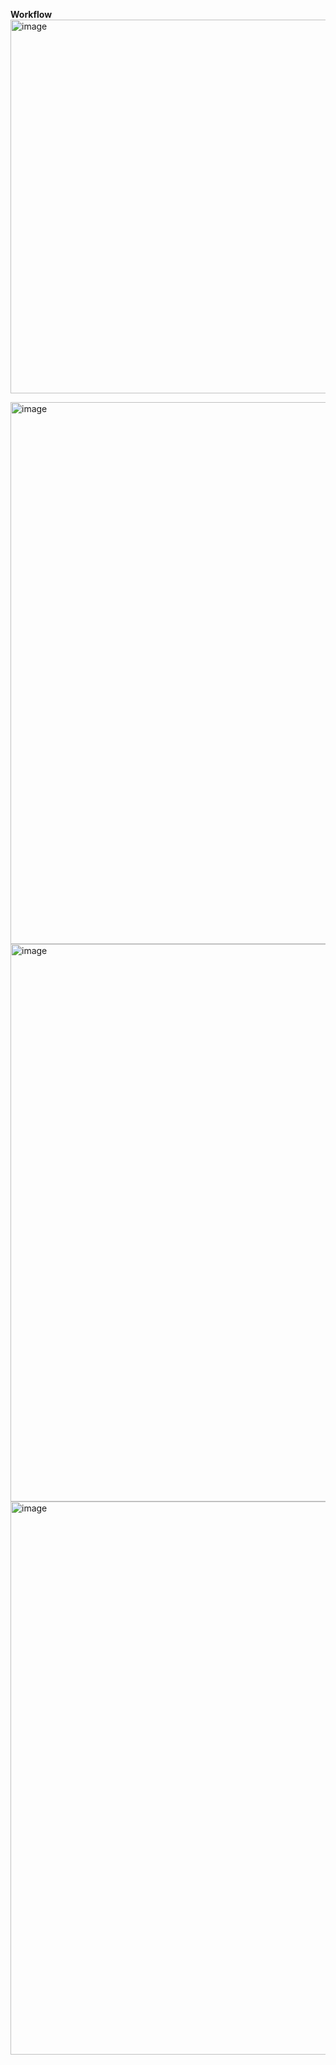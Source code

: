 **Workflow**
<img width="598" alt="image" src="https://github.com/Mebin-Painadath/COVID19-adf/assets/79633170/2fcc3b62-a34f-466c-841b-8c9f1d4eb294">

<img width="867" alt="image" src="https://github.com/Mebin-Painadath/COVID19-Azure_Data_Factory/assets/79633170/3e0509cb-8207-4af7-99d2-a4a4bb7be342">

<img width="892" alt="image" src="https://github.com/Mebin-Painadath/COVID19-Azure_Data_Factory/assets/79633170/f30e3952-6ddc-41b4-8d01-5ebc47b89bc0">

<img width="885" alt="image" src="https://github.com/Mebin-Painadath/COVID19-Azure_Data_Factory/assets/79633170/5ce16930-703a-4915-bd74-e69e2d2c44c8">

